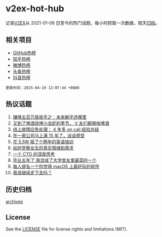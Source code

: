 # v2ex-hot-hub

 记录[V2EX](https://www.v2ex.com/)从 2021-01-06 日至今的热门话题。每小时抓取一次数据，按天[归档](archives)。
 
 ## 相关项目

- [GitHub热榜](https://github.com/it985/github-hot-hub)
- [知乎热榜](https://github.com/it985/zhihu-hot-hub)
- [微博热榜](https://github.com/it985/weibo-hot-hub)
- [头条热榜](https://github.com/it985/toutiao-hot-hub)
- [抖音热榜](https://github.com/it985/douyin-hot-hub)


 `更新时间：2025-04-19 13:07:44 +0800`

## 热议话题

1. [赚够五百万就收手之：未来躺平选哪里](https://www.v2ex.com/t/1126517)
1. [又到了啤酒烧烤小龙虾的季节， V 友们都喝啥啤酒](https://www.v2ex.com/t/1126488)
1. [线上故障应急处理： 4 年多 on call 经验总结](https://www.v2ex.com/t/1126452)
1. [在一家公司马上满 15 年了，谈谈感受](https://www.v2ex.com/t/1126476)
1. [花 5.5W 报了个两年的英语培训](https://www.v2ex.com/t/1126622)
1. [如何觉察女生的真实情绪和需求](https://www.v2ex.com/t/1126510)
1. [一个 CTO 的深度思考](https://www.v2ex.com/t/1126590)
1. [毕业五年了 我混成了大学舍友里最菜的一个](https://www.v2ex.com/t/1126609)
1. [每人提名一个你觉得 macOS 上最好玩的软件](https://www.v2ex.com/t/1126467)
1. [我该继续走下去吗？](https://www.v2ex.com/t/1126536)

## 历史归档

[archives](archives)

## License

See the [LICENSE](LICENSE) file for license rights and limitations (MIT).

